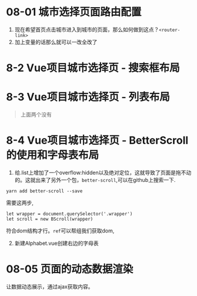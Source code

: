 # 08-01 城市选择页面路由配置

1. 现在希望首页点击城市进入到城市的页面，那么如何做到这点？`<router-link>`
2. 加上变量的话那么就可以一改全改了

# 8-2 Vue项目城市选择页 - 搜索框布局
# 8-3 Vue项目城市选择页 - 列表布局

>上面两个没有


# 8-4 Vue项目城市选择页 - BetterScroll 的使用和字母表布局

1. 给.list上增加了一个overflow:hidden以及绝对定位，这就导致了页面是拖不动的。这就出来了另外一个包，`better-scroll`,可以在github上搜索一下.

```
yarn add better-scroll --save
```

需要这两步,

```
let wrapper = document.querySelector('.wrapper')
let scroll = new BScroll(wrapper)
```

符合dom结构才行。`ref`可以帮组我们获取dom,

2. 新建Alphabet.vue创建右边的字母表


# 08-05 页面的动态数据渲染

让数据动态展示，通过ajax获取内容。


